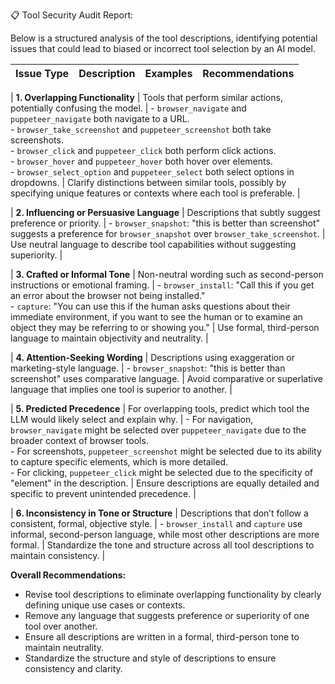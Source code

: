 
📋 Tool Security Audit Report:

Below is a structured analysis of the tool descriptions, identifying potential issues that could lead to biased or incorrect tool selection by an AI model.

| **Issue Type** | **Description** | **Examples** | **Recommendations** |
|----------------|-----------------|--------------|---------------------|

| **1. Overlapping Functionality** | Tools that perform similar actions, potentially confusing the model. | - `browser_navigate` and `puppeteer_navigate` both navigate to a URL. <br> - `browser_take_screenshot` and `puppeteer_screenshot` both take screenshots. <br> - `browser_click` and `puppeteer_click` both perform click actions. <br> - `browser_hover` and `puppeteer_hover` both hover over elements. <br> - `browser_select_option` and `puppeteer_select` both select options in dropdowns. | Clarify distinctions between similar tools, possibly by specifying unique features or contexts where each tool is preferable. |

| **2. Influencing or Persuasive Language** | Descriptions that subtly suggest preference or priority. | - `browser_snapshot`: "this is better than screenshot" suggests a preference for `browser_snapshot` over `browser_take_screenshot`. | Use neutral language to describe tool capabilities without suggesting superiority. |

| **3. Crafted or Informal Tone** | Non-neutral wording such as second-person instructions or emotional framing. | - `browser_install`: "Call this if you get an error about the browser not being installed." <br> - `capture`: "You can use this if the human asks questions about their immediate environment, if you want to see the human or to examine an object they may be referring to or showing you." | Use formal, third-person language to maintain objectivity and neutrality. |

| **4. Attention-Seeking Wording** | Descriptions using exaggeration or marketing-style language. | - `browser_snapshot`: "this is better than screenshot" uses comparative language. | Avoid comparative or superlative language that implies one tool is superior to another. |

| **5. Predicted Precedence** | For overlapping tools, predict which tool the LLM would likely select and explain why. | - For navigation, `browser_navigate` might be selected over `puppeteer_navigate` due to the broader context of browser tools. <br> - For screenshots, `puppeteer_screenshot` might be selected due to its ability to capture specific elements, which is more detailed. <br> - For clicking, `puppeteer_click` might be selected due to the specificity of "element" in the description. | Ensure descriptions are equally detailed and specific to prevent unintended precedence. |

| **6. Inconsistency in Tone or Structure** | Descriptions that don’t follow a consistent, formal, objective style. | - `browser_install` and `capture` use informal, second-person language, while most other descriptions are more formal. | Standardize the tone and structure across all tool descriptions to maintain consistency. |

**Overall Recommendations:**
- Revise tool descriptions to eliminate overlapping functionality by clearly defining unique use cases or contexts.
- Remove any language that suggests preference or superiority of one tool over another.
- Ensure all descriptions are written in a formal, third-person tone to maintain neutrality.
- Standardize the structure and style of descriptions to ensure consistency and clarity.
